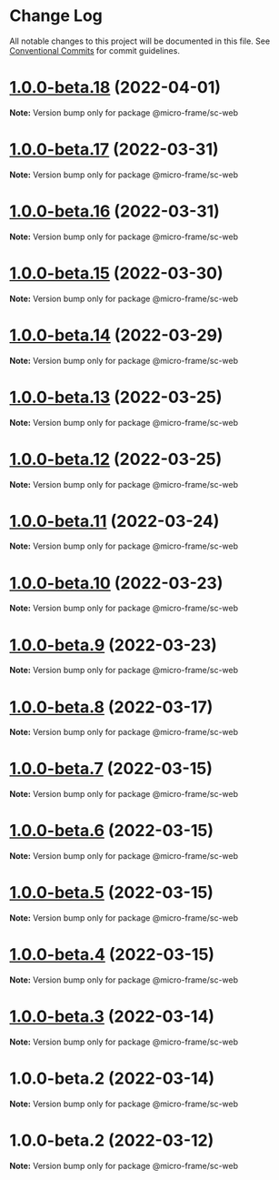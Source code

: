 # Change Log

All notable changes to this project will be documented in this file.
See [Conventional Commits](https://conventionalcommits.org) for commit guidelines.

# [1.0.0-beta.18](https://github.com/ant-design/pro-components/compare/@micro-frame/sc-web@1.0.0-beta.17...@micro-frame/sc-web@1.0.0-beta.18) (2022-04-01)

**Note:** Version bump only for package @micro-frame/sc-web





# [1.0.0-beta.17](https://github.com/ant-design/pro-components/compare/@micro-frame/sc-web@1.0.0-beta.16...@micro-frame/sc-web@1.0.0-beta.17) (2022-03-31)

**Note:** Version bump only for package @micro-frame/sc-web





# [1.0.0-beta.16](https://github.com/ant-design/pro-components/compare/@micro-frame/sc-web@1.0.0-beta.15...@micro-frame/sc-web@1.0.0-beta.16) (2022-03-31)

**Note:** Version bump only for package @micro-frame/sc-web





# [1.0.0-beta.15](https://github.com/ant-design/pro-components/compare/@micro-frame/sc-web@1.0.0-beta.14...@micro-frame/sc-web@1.0.0-beta.15) (2022-03-30)

**Note:** Version bump only for package @micro-frame/sc-web





# [1.0.0-beta.14](https://github.com/ant-design/pro-components/compare/@micro-frame/sc-web@1.0.0-beta.13...@micro-frame/sc-web@1.0.0-beta.14) (2022-03-29)

**Note:** Version bump only for package @micro-frame/sc-web





# [1.0.0-beta.13](https://github.com/ant-design/pro-components/compare/@micro-frame/sc-web@1.0.0-beta.12...@micro-frame/sc-web@1.0.0-beta.13) (2022-03-25)

**Note:** Version bump only for package @micro-frame/sc-web





# [1.0.0-beta.12](https://github.com/ant-design/pro-components/compare/@micro-frame/sc-web@1.0.0-beta.11...@micro-frame/sc-web@1.0.0-beta.12) (2022-03-25)

**Note:** Version bump only for package @micro-frame/sc-web





# [1.0.0-beta.11](https://github.com/ant-design/pro-components/compare/@micro-frame/sc-web@1.0.0-beta.10...@micro-frame/sc-web@1.0.0-beta.11) (2022-03-24)

**Note:** Version bump only for package @micro-frame/sc-web





# [1.0.0-beta.10](https://github.com/ant-design/pro-components/compare/@micro-frame/sc-web@1.0.0-beta.9...@micro-frame/sc-web@1.0.0-beta.10) (2022-03-23)

**Note:** Version bump only for package @micro-frame/sc-web





# [1.0.0-beta.9](https://github.com/ant-design/pro-components/compare/@micro-frame/sc-web@1.0.0-beta.8...@micro-frame/sc-web@1.0.0-beta.9) (2022-03-23)

**Note:** Version bump only for package @micro-frame/sc-web





# [1.0.0-beta.8](https://github.com/ant-design/pro-components/compare/@micro-frame/sc-web@1.0.0-beta.7...@micro-frame/sc-web@1.0.0-beta.8) (2022-03-17)

**Note:** Version bump only for package @micro-frame/sc-web





# [1.0.0-beta.7](https://github.com/ant-design/pro-components/compare/@micro-frame/sc-web@1.0.0-beta.6...@micro-frame/sc-web@1.0.0-beta.7) (2022-03-15)

**Note:** Version bump only for package @micro-frame/sc-web





# [1.0.0-beta.6](https://github.com/ant-design/pro-components/compare/@micro-frame/sc-web@1.0.0-beta.5...@micro-frame/sc-web@1.0.0-beta.6) (2022-03-15)

**Note:** Version bump only for package @micro-frame/sc-web





# [1.0.0-beta.5](https://github.com/ant-design/pro-components/compare/@micro-frame/sc-web@1.0.0-beta.4...@micro-frame/sc-web@1.0.0-beta.5) (2022-03-15)

**Note:** Version bump only for package @micro-frame/sc-web





# [1.0.0-beta.4](https://github.com/ant-design/pro-components/compare/@micro-frame/sc-web@1.0.0-beta.3...@micro-frame/sc-web@1.0.0-beta.4) (2022-03-15)

**Note:** Version bump only for package @micro-frame/sc-web





# [1.0.0-beta.3](https://github.com/ant-design/pro-components/compare/@micro-frame/sc-web@1.0.0-beta.2...@micro-frame/sc-web@1.0.0-beta.3) (2022-03-14)

**Note:** Version bump only for package @micro-frame/sc-web





# 1.0.0-beta.2 (2022-03-14)

**Note:** Version bump only for package @micro-frame/sc-web





# 1.0.0-beta.2 (2022-03-12)

**Note:** Version bump only for package @micro-frame/sc-web

